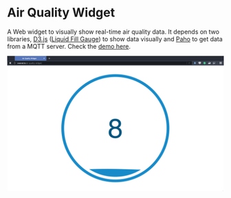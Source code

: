 # Air Quality Widget
A Web widget to visually show real-time air quality data. It depends on two libraries, [D3.js][d3-js] ([Liquid Fill Gauge][liquid-fill-gauge]) to show data visually and [Paho][paho] to get data from a MQTT server. Check the [demo here][demo].

![Screenshot](./images/screenshot.png)

[d3-js]: https://d3js.org/
[liquid-fill-gauge]: http://bl.ocks.org/brattonc/5e5ce9beee483220e2f6
[paho]: http://www.eclipse.org/paho
[demo]: http://evanxd.io/air-quality-widget/?mqtt=broker.mqtt-dashboard.com&port=8000&topic=topic
